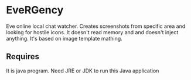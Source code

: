 # EveRGency

Eve online local chat watcher. Creates screenshots from specific area and looking for hostile icons. It doesn't read memory and and doesn't inject anything. It's based on image template mathing.

## Requires
It is java program. Need JRE or JDK to run this Java application
